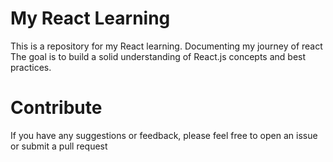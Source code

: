 # My React Learning

This is a repository for my React learning.
Documenting my journey of react
The goal is to build a solid understanding of React.js concepts and best practices.

# Contribute

If you have any suggestions or feedback, please feel free to open an issue or submit a pull request
